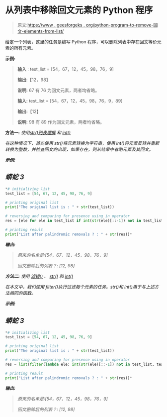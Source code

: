 # 从列表中移除回文元素的 Python 程序

> 原文:[https://www . geesforgeks . org/python-program-to-remove-回文-elements-from-list/](https://www.geeksforgeeks.org/python-program-to-remove-palindromic-elements-from-a-list/)

给定一个列表，这里的任务是编写 Python 程序，可以删除列表中存在回文等价元素的所有元素。

**示例:**

> **输入** : test_list = [54，67，12，45，98，76，9]
> 
> **输出**:【12，98】
> 
> **说明:** 67 有 76 为回文元素，两者均省略。
> 
> **输入:** test_list = [54，67，12，45，98，76，9，89]
> 
> **输出:**【12】
> 
> **说明:** 98 有 89 作为回文元素，两者均省略。

**方法一:** *使用*[*str()*](https://www.geeksforgeeks.org/python-str-function/)*[*列表理解*](https://www.geeksforgeeks.org/python-list-comprehension-and-slicing/) *和* [*int()*](https://www.geeksforgeeks.org/python-int-function/)*

*在这种情况下，首先使用 str()将元素转换为字符串，使用 int()将元素反转并重新转换为整数，并检查回文的出现，如果存在，则从结果中省略元素及其回文。*

***示例:***

## *蟒蛇 3*

```py
*# initializing list
test_list = [54, 67, 12, 45, 98, 76, 9]

# printing original list
print("The original list is : " + str(test_list))

# reversing and comparing for presence using in operator
res = [ele for ele in test_list if int(str(ele)[::-1]) not in test_list]

# printing result
print("List after palindromic removals ? : " + str(res))*
```

***输出:***

> *原来的名单是:[54，67，12，45，98，76，9]*
> 
> *回文删除后的列表？: [12, 98]*

***方法二:** *使用* [*滤镜()*](https://www.geeksforgeeks.org/filter-in-python/) *、* [*str()*](https://www.geeksforgeeks.org/python-str-function/) 和 [*int()*](https://www.geeksforgeeks.org/python-int-function/)*

*在本文中，我们使用 filter()执行过滤每个元素的任务。str()和 int()用于与上述方法相同的函数。*

***示例:***

## *蟒蛇 3*

```py
*# initializing list
test_list = [54, 67, 12, 45, 98, 76, 9]

# printing original list
print("The original list is : " + str(test_list))

# reversing and comparing for presence using in operator
res = list(filter(lambda ele: int(str(ele)[::-1]) not in test_list, test_list))

# printing result
print("List after palindromic removals ? : " + str(res))*
```

***输出:***

> *原来的名单是:[54，67，12，45，98，76，9]*
> 
> *回文删除后的列表？: [12, 98]*